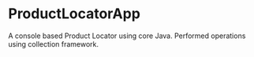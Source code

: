 # ProductLocatorApp
A console based Product Locator using core Java.
Performed operations using collection framework. 
